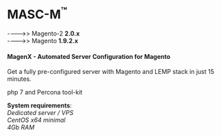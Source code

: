 

MASC-M<sup>™</sup>
======
---->> Magento-2 **2.0.x**<br/>
---->> Magento **1.9.2.x**

#### MagenX - Automated Server Configuration for Magento
Get a fully pre-configured server with Magento and LEMP stack in just 15 minutes.

php 7 and Percona tool-kit

**System requirements**:<br/>
*Dedicated server / VPS*<br/>
*CentOS x64 minimal*<br/>
*4Gb RAM*<br/>
